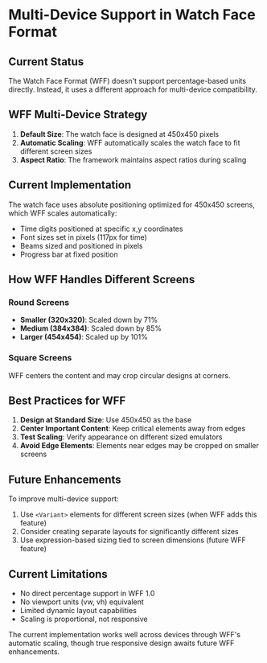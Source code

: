 # Multi-Device Support in Watch Face Format

## Current Status

The Watch Face Format (WFF) doesn't support percentage-based units directly. Instead, it uses a different approach for multi-device compatibility.

## WFF Multi-Device Strategy

1. **Default Size**: The watch face is designed at 450x450 pixels
2. **Automatic Scaling**: WFF automatically scales the watch face to fit different screen sizes
3. **Aspect Ratio**: The framework maintains aspect ratios during scaling

## Current Implementation

The watch face uses absolute positioning optimized for 450x450 screens, which WFF scales automatically:

- Time digits positioned at specific x,y coordinates
- Font sizes set in pixels (117px for time)
- Beams sized and positioned in pixels
- Progress bar at fixed position

## How WFF Handles Different Screens

### Round Screens
- **Smaller (320x320)**: Scaled down by 71%
- **Medium (384x384)**: Scaled down by 85%
- **Larger (454x454)**: Scaled up by 101%

### Square Screens
WFF centers the content and may crop circular designs at corners.

## Best Practices for WFF

1. **Design at Standard Size**: Use 450x450 as the base
2. **Center Important Content**: Keep critical elements away from edges
3. **Test Scaling**: Verify appearance on different sized emulators
4. **Avoid Edge Elements**: Elements near edges may be cropped on smaller screens

## Future Enhancements

To improve multi-device support:

1. Use `<Variant>` elements for different screen sizes (when WFF adds this feature)
2. Consider creating separate layouts for significantly different sizes
3. Use expression-based sizing tied to screen dimensions (future WFF feature)

## Current Limitations

- No direct percentage support in WFF 1.0
- No viewport units (vw, vh) equivalent
- Limited dynamic layout capabilities
- Scaling is proportional, not responsive

The current implementation works well across devices through WFF's automatic scaling, though true responsive design awaits future WFF enhancements.